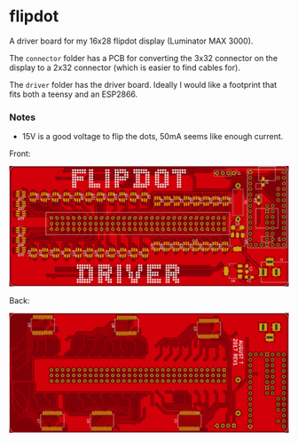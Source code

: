 # flipdot

A driver board for my 16x28 flipdot display (Luminator MAX 3000).

The `connector` folder has a PCB for converting the 3x32 connector on the display to a
2x32 connector (which is easier to find cables for).

The `driver` folder has the driver board. Ideally I would like a footprint that fits both a teensy
and an ESP2866.

### Notes

- 15V is a good voltage to flip the dots, 50mA seems like enough current.

Front:

![front pcb](driver/gerber_img/front.png)

Back:

![back pcb](driver/gerber_img/back.png)
